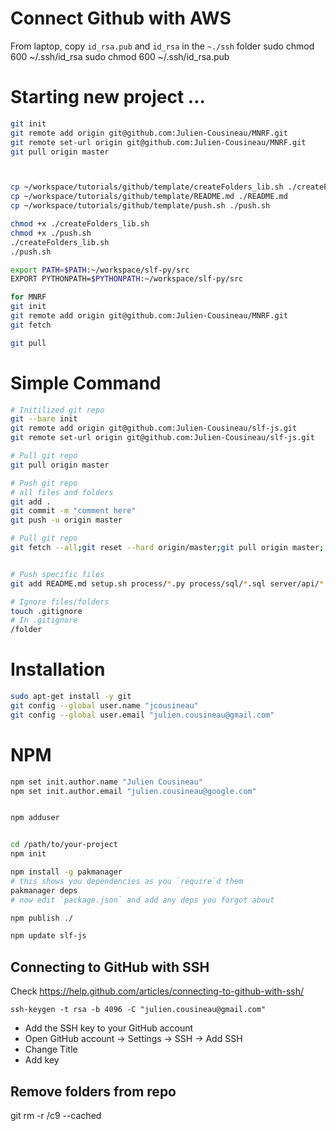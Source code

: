 
# Connect Github with AWS
From laptop, copy `id_rsa.pub` and `id_rsa` in the `~./ssh`  folder
sudo chmod 600 ~/.ssh/id_rsa
sudo chmod 600 ~/.ssh/id_rsa.pub

# Starting new project ...
```bash
git init
git remote add origin git@github.com:Julien-Cousineau/MNRF.git
git remote set-url origin git@github.com:Julien-Cousineau/MNRF.git
git pull origin master



cp ~/workspace/tutorials/github/template/createFolders_lib.sh ./createFolders_lib.sh
cp ~/workspace/tutorials/github/template/README.md ./README.md
cp ~/workspace/tutorials/github/template/push.sh ./push.sh

chmod +x ./createFolders_lib.sh
chmod +x ./push.sh
./createFolders_lib.sh
./push.sh

export PATH=$PATH:~/workspace/slf-py/src
EXPORT PYTHONPATH=$PYTHONPATH:~/workspace/slf-py/src

for MNRF
git init
git remote add origin git@github.com:Julien-Cousineau/MNRF.git
git fetch

git pull
```
# Simple Command
```bash
# Initilized git repo
git --bare init
git remote add origin git@github.com:Julien-Cousineau/slf-js.git
git remote set-url origin git@github.com:Julien-Cousineau/slf-js.git

# Pull git repo
git pull origin master

# Push git repo
# all files and folders
git add . 
git commit -m "comment here"
git push -u origin master

# Pull git repo
git fetch --all;git reset --hard origin/master;git pull origin master;


# Push specific files
git add README.md setup.sh process/*.py process/sql/*.sql server/api/*.js server/api/*.json server/*.sh

# Ignore files/folders
touch .gitignore
# In .gitignore
/folder

```

# Installation
```bash
sudo apt-get install -y git
git config --global user.name "jcousineau"
git config --global user.email "julien.cousineau@gmail.com"
```
# NPM
```bash
npm set init.author.name "Julien Cousineau"
npm set init.author.email "julien.cousineau@google.com"


npm adduser


cd /path/to/your-project
npm init

npm install -g pakmanager
# this shows you dependencies as you `require`d them
pakmanager deps
# now edit `package.json` and add any deps you forgot about

npm publish ./

npm update slf-js

```

## Connecting to GitHub with SSH
Check https://help.github.com/articles/connecting-to-github-with-ssh/
```
ssh-keygen -t rsa -b 4096 -C "julien.cousineau@gmail.com"
```
* Add the SSH key to your GitHub account 
* Open GitHub account -> Settings -> SSH -> Add SSH
* Change Title
* Add key


## Remove folders from repo
git rm -r /c9 --cached